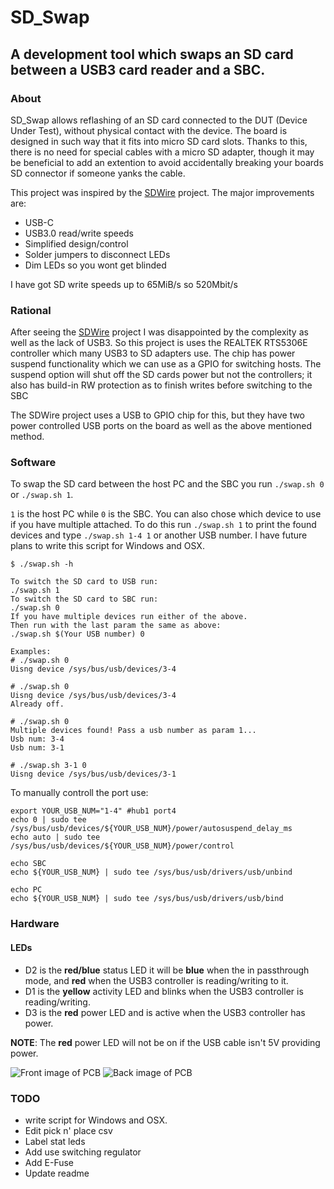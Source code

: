 # SD_Swap

## A development tool which swaps an SD card between a USB3 card reader and a SBC.

### About

SD_Swap allows reflashing of an SD card connected to the DUT (Device Under Test), without physical contact with the device. The board is designed in such way that it fits into micro SD card slots. Thanks to this, there is no need for special cables with a micro SD adapter, though it may be beneficial to add an extention to avoid accidentally breaking your boards SD connector if someone yanks the cable.

This project was inspired by the [SDWire](https://wiki.tizen.org/SDWire) project.
The major improvements are:
- USB-C
- USB3.0 read/write speeds
- Simplified design/control
- Solder jumpers to disconnect LEDs
- Dim LEDs so you wont get blinded

I have got SD write speeds up to 65MiB/s so 520Mbit/s

### Rational

After seeing the [SDWire](https://wiki.tizen.org/SDWire) project I was disappointed by the complexity as well as the lack of USB3. So this project is uses the REALTEK RTS5306E controller which many USB3 to SD adapters use. The chip has power suspend functionality which we can use as a GPIO for switching hosts. The suspend option will shut off the SD cards power but not the controllers; it also has build-in RW protection as to finish writes before switching to the SBC

The SDWire project uses a USB to GPIO chip for this, but they have two power controlled USB ports on the board as well as the above mentioned method.

### Software
To swap the SD card between the host PC and the SBC you run
`./swap.sh 0` or `./swap.sh 1`.

 `1` is the host PC while `0` is the SBC. You can also chose which device to use if you have multiple attached. To do this run `./swap.sh 1` to print the found devices and type `./swap.sh 1-4 1` or another USB number. I have future plans to write this script for Windows and OSX.

```
$ ./swap.sh -h

To switch the SD card to USB run:
./swap.sh 1
To switch the SD card to SBC run:
./swap.sh 0
If you have multiple devices run either of the above.
Then run with the last param the same as above:
./swap.sh $(Your USB number) 0

Examples:
# ./swap.sh 0
Uisng device /sys/bus/usb/devices/3-4

# ./swap.sh 0
Uisng device /sys/bus/usb/devices/3-4
Already off.

# ./swap.sh 0
Multiple devices found! Pass a usb number as param 1...
Usb num: 3-4
Usb num: 3-1

# ./swap.sh 3-1 0
Uisng device /sys/bus/usb/devices/3-1
```

To manually controll the port use:

```
export YOUR_USB_NUM="1-4" #hub1 port4
echo 0 | sudo tee /sys/bus/usb/devices/${YOUR_USB_NUM}/power/autosuspend_delay_ms
echo auto | sudo tee /sys/bus/usb/devices/${YOUR_USB_NUM}/power/control

echo SBC
echo ${YOUR_USB_NUM} | sudo tee /sys/bus/usb/drivers/usb/unbind

echo PC
echo ${YOUR_USB_NUM} | sudo tee /sys/bus/usb/drivers/usb/bind
```
### Hardware
#### LEDs
 - D2 is the **red/blue** status LED it will be **blue** when the in passthrough mode, and **red** when the USB3 controller is reading/writing to it.
 - D1 is the **yellow** activity LED and blinks when the USB3 controller is reading/writing.
 - D3 is the **red** power LED and is active when the USB3 controller has power.

 **NOTE**: The **red** power LED will not be on if the USB cable isn't 5V providing power.


![Front image of PCB](https://github.com/Mr-Bossman/SD_Swap/blob/master/images/Front.jpg?raw=true)
![Back image of PCB](https://github.com/Mr-Bossman/SD_Swap/blob/master/images/Back.jpg?raw=true)
<!--
![Front image of rendered PCB](https://github.com/Mr-Bossman/SD_Swap/blob/master/images/Rendered_Front.jpg?raw=true)
![Back image of rendered PCB](https://github.com/Mr-Bossman/SD_Swap/blob/master/images/Rendered_Back.jpg?raw=true)
-->

### TODO
 - write script for Windows and OSX.
 - Edit pick n' place csv
 - Label stat leds
 - Add use switching regulator
 - Add E-Fuse
 - Update readme
